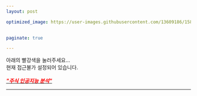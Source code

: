 ```yaml
---
layout: post

optimized_image: https://user-images.githubusercontent.com/13609186/158834586-86d87529-d562-42d0-bafa-5d1e252d8c48.jpg
                

paginate: true

---
```

아래의 빨강색을 눌러주세요... <br>
현재 접근불가 설정되어 있습니다.<br> <br>
[<span style="color:red">***"주식 인공지능 분석"***</span>](https://colab.research.google.com/drive/1oHMs66iSFHdNLatRkTFy9GollTo=szpb-abSOoooo)

---
